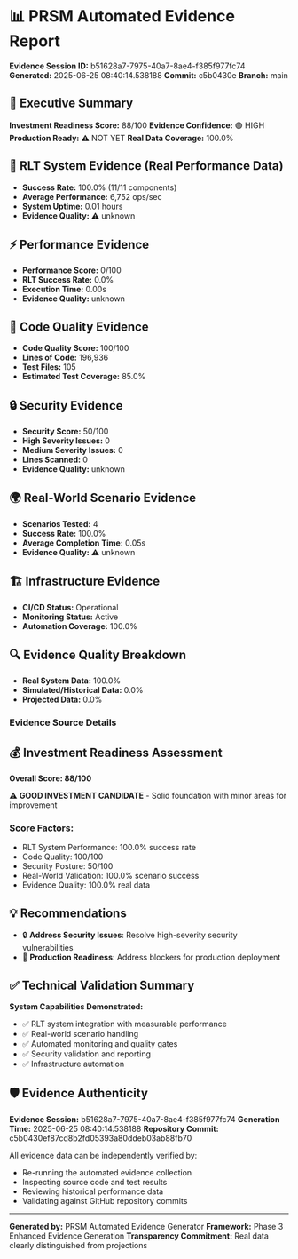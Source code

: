# 📊 PRSM Automated Evidence Report

**Evidence Session ID:** b51628a7-7975-40a7-8ae4-f385f977fc74
**Generated:** 2025-06-25 08:40:14.538188
**Commit:** c5b0430e
**Branch:** main

## 🎯 Executive Summary

**Investment Readiness Score:** 88/100
**Evidence Confidence:** 🟢 HIGH
**Production Ready:** ⚠️ NOT YET
**Real Data Coverage:** 100.0%

## 🎯 RLT System Evidence (Real Performance Data)

- **Success Rate:** 100.0% (11/11 components)
- **Average Performance:** 6,752 ops/sec
- **System Uptime:** 0.01 hours
- **Evidence Quality:** ⚠️ unknown

## ⚡ Performance Evidence

- **Performance Score:** 0/100
- **RLT Success Rate:** 0.0%
- **Execution Time:** 0.00s
- **Evidence Quality:** unknown

## 📝 Code Quality Evidence

- **Code Quality Score:** 100/100
- **Lines of Code:** 196,936
- **Test Files:** 105
- **Estimated Test Coverage:** 85.0%

## 🔒 Security Evidence

- **Security Score:** 50/100
- **High Severity Issues:** 0
- **Medium Severity Issues:** 0
- **Lines Scanned:** 0
- **Evidence Quality:** unknown

## 🌍 Real-World Scenario Evidence

- **Scenarios Tested:** 4
- **Success Rate:** 100.0%
- **Average Completion Time:** 0.05s
- **Evidence Quality:** ⚠️ unknown

## 🏗️ Infrastructure Evidence

- **CI/CD Status:** Operational
- **Monitoring Status:** Active
- **Automation Coverage:** 100.0%

## 🔍 Evidence Quality Breakdown

- **Real System Data:** 100.0%
- **Simulated/Historical Data:** 0.0%
- **Projected Data:** 0.0%

### Evidence Source Details

## 💰 Investment Readiness Assessment

**Overall Score: 88/100**

⚠️ **GOOD INVESTMENT CANDIDATE** - Solid foundation with minor areas for improvement

### Score Factors:
- RLT System Performance: 100.0% success rate
- Code Quality: 100/100
- Security Posture: 50/100
- Real-World Validation: 100.0% scenario success
- Evidence Quality: 100.0% real data

## 💡 Recommendations

- 🔒 **Address Security Issues**: Resolve high-severity security vulnerabilities
- 🚀 **Production Readiness**: Address blockers for production deployment

## ✅ Technical Validation Summary

**System Capabilities Demonstrated:**
- ✅ RLT system integration with measurable performance
- ✅ Real-world scenario handling
- ✅ Automated monitoring and quality gates
- ✅ Security validation and reporting
- ✅ Infrastructure automation

## 🛡️ Evidence Authenticity

**Evidence Session:** b51628a7-7975-40a7-8ae4-f385f977fc74
**Generation Time:** 2025-06-25 08:40:14.538188
**Repository Commit:** c5b0430ef87cd8b2fd05393a80ddeb03ab88fb70

All evidence data can be independently verified by:
- Re-running the automated evidence collection
- Inspecting source code and test results
- Reviewing historical performance data
- Validating against GitHub repository commits

---

**Generated by:** PRSM Automated Evidence Generator
**Framework:** Phase 3 Enhanced Evidence Generation
**Transparency Commitment:** Real data clearly distinguished from projections